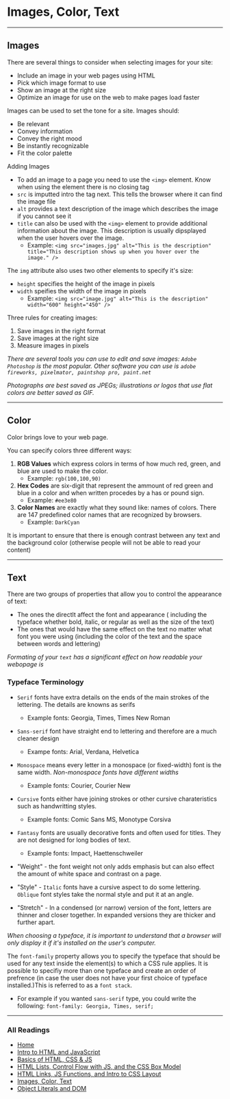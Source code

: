 # Images, Color, Text

***

## Images

There are several things to consider when selecting images for your site:

- Include an image in your web pages using HTML
- Pick which image format to use
- Show an image at the right size
- Optimize an image for use on the web to make pages load faster

Images can be used to set the tone for a site. Images should:

- Be relevant
- Convey information
- Convey the right mood
- Be instantly recognizable
- Fit the color palette

Adding Images

- To add an image to a page you need to use the `<img>` element. Know when using the element there is no closing tag
- `src` is imputted intro the tag next. This tells the browser where it can find the image file
- `alt` provides a text description of the image which describes the image if you cannot see it
- `title` can also be used with the `<img>` element to provide additional information about the image. This description is usually dipsplayed when the user hovers over the image.
  - Example: `<img src="images.jpg" alt="This is the description" title="This description shows up when you hover over the image." />`

The `img` attribute also uses two other elements to specify it's size:

- `height` specifies the height of the image in pixels
- `width` speifies the width of the image in pixels
  - Example: `<img src="image.jpg" alt="This is the description" width="600" height="450" />`

Three rules for creating images:

1. Save images in the right format
2. Save images at the right size
3. Measure images in pixels

*There are several tools you can use to edit and save images: `Adobe Photoshop` is the most popular. Other software you can use is `adobe fireworks, pixelmator, paintshop pro, paint.net`*

*Photographs are best saved as JPEGs; illustrations or logos that use flat colors are better saved as GIF.*

***

## Color

Color brings love to your web page.

You can specify colors three different ways:

1. **RGB Values** which express colors in terms of how much red, green, and blue are used to make the color.
    - Example: `rgb(100,100,90)`
2. **Hex Codes** are six-digit that represent the ammount of red green and blue in a color and when written procedes by a has or pound sign.
    - Example: `#ee3e80`
3. **Color Names** are exactly what they sound like: names of colors. There are 147 predefined color names that are recognized by browsers.
    - Example: `DarkCyan`

It is important to ensure that there is enough contrast between any text and the background color (otherwise people will not be able to read your content)

***

## Text

There are two groups of properties that allow you to control the appearance of text:

- The ones the directlt affect the font and appearance ( including the typeface whether bold, italic, or regular as well as the size of the text)
- The ones that would have the same effect on the text no matter what font you were using (including the color of the text and the space between words and lettering)

*Formating of your `text` has a significant effect on how readable your webopage is*

### Typeface Terminology

- `Serif` fonts have extra details on the ends of the main strokes of the lettering. The details are knowns as serifs
  - Example fonts: Georgia, Times, Times New Roman
- `Sans-serif` font have straight end to lettering and therefore are a much cleaner design
  - Exampe fonts: Arial, Verdana, Helvetica
- `Monospace` means every letter in a monospace (or fixed-width) font is the same width. *Non-monospace fonts have different widths*
  - Example fonts: Courier, Courier New
- `Cursive` fonts either have joining strokes or other cursive charateristics such as handwritting styles.
  - Example fonts: Comic Sans MS, Monotype Corsiva
- `Fantasy` fonts are usually decorative fonts and often used for titles. They are not designed for long bodies of text.
  - Example fonts: Impact, Haettenschweiler

- "Weight" - the font weight not only adds emphasis but can also effect the amount of white space and contrast on a page.
- "Style" - `Italic` fonts have a cursive aspect to do some lettering. `Oblique` font styles take the normal style and put it at an angle.
- "Stretch" - In a condensed (or narrow) version of the font, letters are thinner and closer together. In expanded versions they are thicker and further apart.

*When choosing a typeface, it is important to understand that a browser will only display it if it's installed on the user's computer.*

The `font-family` property allows you to specify the typeface that should be used for any text inside the element(s) to which a CSS rule applies. It is possible to specifiy more than one typeface and create an order of prefrence (in case the user does not have your first choice of typeface installed.)This is referred to as a `font stack`.

  - For example if you wanted `sans-serif` type, you could write the following: `font-family: Georgia, Times, serif;`

***

### All Readings

* [Home](README.md)
* [Intro to HTML and JavaScript](class-01.md)
* [Basics of HTML, CSS & JS](class-02.md)
* [HTML Lists, Control Flow with JS, and the CSS Box Model](class-03.md)
* [HTML Links, JS Functions, and Intro to CSS Layout](class-04.md)
* [Images, Color, Text](class-05.md)
* [Object Literals and DOM](class-06.md)
